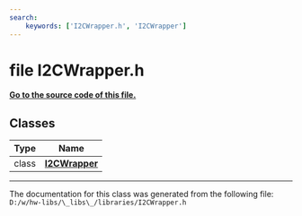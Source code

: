 ```yaml
---
search:
    keywords: ['I2CWrapper.h', 'I2CWrapper']
---
```


# file I2CWrapper.h

**[Go to the source code of this file.](_i2_c_wrapper_8h_source.md)**
## Classes

|Type|Name|
|-----|-----|
|class|[**I2CWrapper**](class_i2_c_wrapper.md)|




----------------------------------------
The documentation for this class was generated from the following file: `D:/w/hw-libs/\_libs\_/libraries/I2CWrapper.h`
